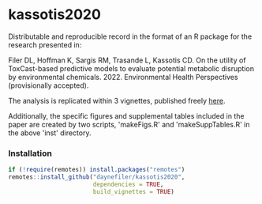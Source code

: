 # kassotis2020

Distributable and reproducible record in the format of an R package for the research presented in:

Filer DL, Hoffman K, Sargis RM, Trasande L, Kassotis CD. On the utility of ToxCast-based predictive models to evaluate potential metabolic disruption by environmental chemicals. 2022. Environmental Health Perspectives (provisionally accepted). 

The analysis is replicated within 3 vignettes, published freely [here](https://daynefiler.com/kassotis2020).

Additionally, the specific figures and supplemental tables included in the paper are created by two scripts, 'makeFigs.R' and 'makeSuppTables.R' in the above 'inst' directory.

### Installation

```r
if (!require(remotes)) install.packages("remotes")
remotes::install_github("daynefiler/kassotis2020", 
                        dependencies = TRUE, 
                        build_vignettes = TRUE)
```
